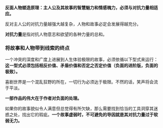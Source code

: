 **反面人物塑造原理：主人公及其故事的智慧魅力和情感魄力，必须与对抗力量相适应。**

反对主人公的对抗力量越强大越复杂，人物和故事必定会发展得越充分。

**对抗力量**是指对抗人物意志和欲望的各种力量的总和。

### 将故事和人物带到线索的终点

一个冲突的深度和广度上进展到人生体验极限的故事，必须依循以下型式来运行：**这一型式必须包括相反价值、矛盾价值和否定之否定价值（负面的进阶版，负面的极致）。**

喜剧世界是一个混乱狂野的所在，一切行为必须达于极限。不然的话，笑声将会流于平淡。

**一部作品的伟大在于作者对负面的处理。**

如果你的故事貌似令人满意但总觉得有所欠缺，那么需要找到恰当的工具洞穿其迷惑之处，找出它的瑕疵。**一个故事虚弱时，不可避免的导因就是其对抗力量过于软弱无力。**

